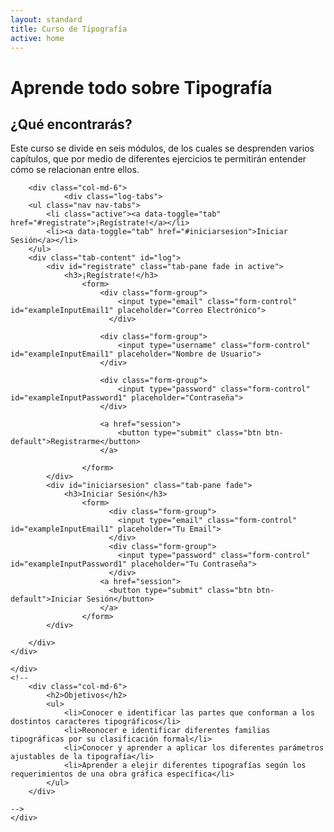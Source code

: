 ```yaml
---
layout: standard
title: Curso de Tipografía
active: home
---
```



<div class="jumbotron" id="jumboinicio">
	<div class="container">
		<div class="col-md-12">
			<h1>Aprende <span class="merri">todo sobre</span> Tipografía</h1>
		</div>
	</div>
</div> <!--JUMBOTRON -->

<div class="seccion dos" id="seccion-1">
	<div class="container">
		<div class="col-md-6">
			<h2>¿Qué encontrarás?</h2>
			<p>Este curso se divide en seis módulos, de los cuales se desprenden varios capítulos, que por medio de diferentes ejercicios te permitirán entender cómo se relacionan entre ellos.</p>
		</div>
		
		<div class="col-md-6">
				<div class="log-tabs">
	    <ul class="nav nav-tabs">
	        <li class="active"><a data-toggle="tab" href="#registrate">¡Regístrate!</a></li>
	        <li><a data-toggle="tab" href="#iniciarsesion">Iniciar Sesión</a></li>
	    </ul>
	    <div class="tab-content" id="log">
	        <div id="registrate" class="tab-pane fade in active">
	            <h3>¡Regístrate!</h3>
	            	<form>
	            		<div class="form-group">
						    <input type="email" class="form-control" id="exampleInputEmail1" placeholder="Correo Electrónico">
						  </div>
						  
						<div class="form-group">
						    <input type="username" class="form-control" id="exampleInputEmail1" placeholder="Nombre de Usuario">
						</div>

						<div class="form-group">
						    <input type="password" class="form-control" id="exampleInputPassword1" placeholder="Contraseña">
						</div>

						<a href="session">
							<button type="submit" class="btn btn-default">Registrarme</button>
						</a>
						
					</form>
	        </div>
	        <div id="iniciarsesion" class="tab-pane fade">
	            <h3>Iniciar Sesión</h3>
	            	<form>
						  <div class="form-group">
						    <input type="email" class="form-control" id="exampleInputEmail1" placeholder="Tu Email">
						  </div>
						  <div class="form-group">
						    <input type="password" class="form-control" id="exampleInputPassword1" placeholder="Tu Contraseña">
						  </div>
						<a href="session">
						  <button type="submit" class="btn btn-default">Iniciar Sesión</button>
						</a>
					</form>
	        </div>
	        
	    </div>
	</div>
					
	</div>
	<!--
		<div class="col-md-6">
			<h2>Objetivos</h2>
			<ul>
				<li>Conocer e identificar las partes que conforman a los dostintos caracteres tipográficos</li>
				<li>Reonocer e identificar diferentes familias tipográficas por su clasificación formal</li>
				<li>Conocer y aprender a aplicar los diferentes parámetros ajustables de la tipografía</li>
				<li>Aprender a elejir diferentes tipografías según los requerimientos de una obra gráfica específica</li>
			</ul>
		</div>

	-->
	</div>
</div>
